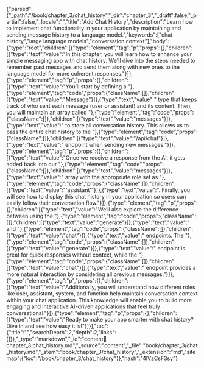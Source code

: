 {"parsed":{"_path":"/book/chapter_3/chat_history","_dir":"chapter_3","_draft":false,"_partial":false,"_locale":"","title":"Add Chat History","description":"Learn how to implement chat functionality in your application by maintaining and sending message history to a language model.","keywords":["chat history","large language models","conversation context"],"body":{"type":"root","children":[{"type":"element","tag":"p","props":{},"children":[{"type":"text","value":"In this chapter, you will learn how to enhance your simple messaging app with chat history. We'll dive into the steps needed to remember past messages and send them along with new ones to the language model for more coherent responses."}]},{"type":"element","tag":"p","props":{},"children":[{"type":"text","value":"You’ll start by defining a "},{"type":"element","tag":"code","props":{"className":[]},"children":[{"type":"text","value":"Message"}]},{"type":"text","value":" type that keeps track of who sent each message (user or assistant) and its content. Then, you will maintain an array called "},{"type":"element","tag":"code","props":{"className":[]},"children":[{"type":"text","value":"messages"}]},{"type":"text","value":" to store all conversation history. This allows us to pass the entire chat history to the "},{"type":"element","tag":"code","props":{"className":[]},"children":[{"type":"text","value":"/api/chat"}]},{"type":"text","value":" endpoint when sending new messages."}]},{"type":"element","tag":"p","props":{},"children":[{"type":"text","value":"Once we receive a response from the AI, it gets added back into our "},{"type":"element","tag":"code","props":{"className":[]},"children":[{"type":"text","value":"messages"}]},{"type":"text","value":" array with the appropriate role set as "},{"type":"element","tag":"code","props":{"className":[]},"children":[{"type":"text","value":"'assistant'"}]},{"type":"text","value":". Finally, you will see how to display this chat history in your application so users can easily follow their conversation flow."}]},{"type":"element","tag":"p","props":{},"children":[{"type":"text","value":"We’ll also explore the difference between using the "},{"type":"element","tag":"code","props":{"className":[]},"children":[{"type":"text","value":"generate"}]},{"type":"text","value":" and "},{"type":"element","tag":"code","props":{"className":[]},"children":[{"type":"text","value":"chat"}]},{"type":"text","value":" endpoints. The "},{"type":"element","tag":"code","props":{"className":[]},"children":[{"type":"text","value":"generate"}]},{"type":"text","value":" endpoint is great for quick responses without context, while the "},{"type":"element","tag":"code","props":{"className":[]},"children":[{"type":"text","value":"chat"}]},{"type":"text","value":" endpoint provides a more natural interaction by considering all previous messages."}]},{"type":"element","tag":"p","props":{},"children":[{"type":"text","value":"Additionally, you will understand how different roles like user, assistant, system, and function help maintain conversation context within your chat application. This knowledge will enable you to build more engaging and interactive AI-driven applications that feel truly conversational."}]},{"type":"element","tag":"p","props":{},"children":[{"type":"text","value":"Ready to make your app smarter with chat history? Dive in and see how easy it is!"}]}],"toc":{"title":"","searchDepth":2,"depth":2,"links":[]}},"_type":"markdown","_id":"content:book:chapter_3:chat_history.md","_source":"content","_file":"book/chapter_3/chat_history.md","_stem":"book/chapter_3/chat_history","_extension":"md","sitemap":{"loc":"/book/chapter_3/chat_history"}},"hash":"4lVzCsF3sy"}